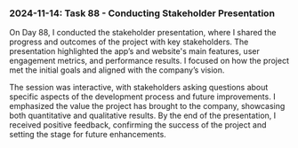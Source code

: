 ### 2024-11-14: Task 88 - Conducting Stakeholder Presentation

On Day 88, I conducted the stakeholder presentation, where I shared the progress and outcomes of the project with key stakeholders. The presentation highlighted the app’s and website's main features, user engagement metrics, and performance results. I focused on how the project met the initial goals and aligned with the company’s vision. 

The session was interactive, with stakeholders asking questions about specific aspects of the development process and future improvements. I emphasized the value the project has brought to the company, showcasing both quantitative and qualitative results. By the end of the presentation, I received positive feedback, confirming the success of the project and setting the stage for future enhancements.